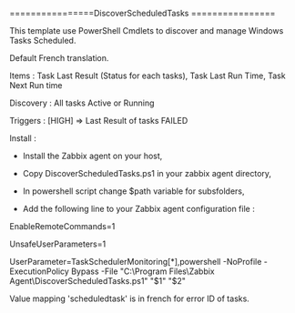 ================DiscoverScheduledTasks ================


This template use PowerShell Cmdlets to discover and manage Windows Tasks Scheduled. 

Default French translation.

Items : Task Last Result (Status for each tasks), Task Last Run Time, Task Next Run time

Discovery : All tasks Active or Running

Triggers : [HIGH] => Last Result of tasks FAILED



Install : 

- Install the Zabbix agent on your host,

- Copy DiscoverScheduledTasks.ps1 in your zabbix agent directory,

- In powershell script change $path variable for subsfolders,

- Add the following line to your Zabbix agent configuration file : 

EnableRemoteCommands=1

UnsafeUserParameters=1  

UserParameter=TaskSchedulerMonitoring[*],powershell -NoProfile -ExecutionPolicy Bypass -File "C:\Program Files\Zabbix Agent\DiscoverScheduledTasks.ps1" "$1" "$2"

Value mapping 'scheduledtask' is in french for error ID of tasks.


